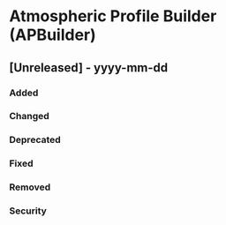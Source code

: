 # Atmospheric Profile Builder (APBuilder)

## \[Unreleased\] - yyyy-mm-dd

### Added

### Changed

### Deprecated

### Fixed

### Removed

### Security
